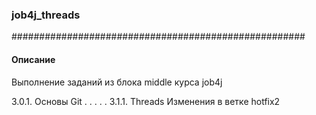 ### job4j_threads
#####################################################
#### Описание

Выполнение заданий из блока middle курса job4j

3.0.1. Основы Git
.
.
.
.
.
3.1.1. Threads
Изменения в ветке hotfix2


